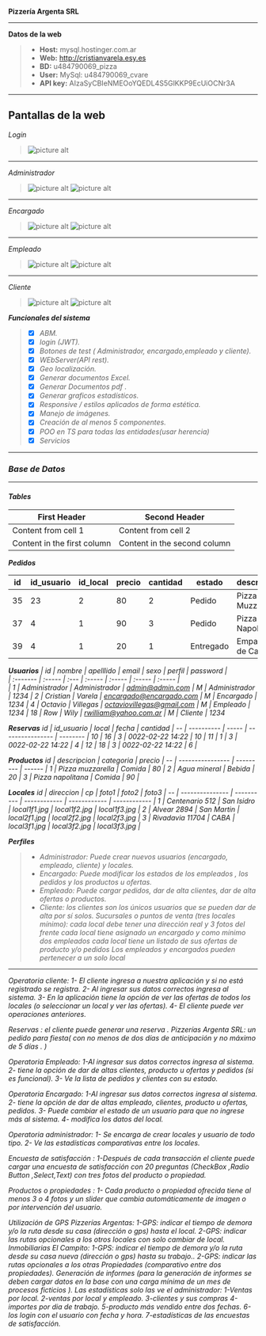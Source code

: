 **Pizzería Argenta SRL**

----------

<i class="icon-cog"></i>**Datos de la web**
>  
> - **Host:** mysql.hostinger.com.ar
> - **Web:** http://cristianvarela.esy.es  <i class="icon-upload"></i>
> - **BD:** u484790069_pizza
> - **User:** MySql: u484790069_cvare
> - **API key:** AIzaSyCBIeNMEOoYQEDL4S5GlKKP9EcUiOCNr3A

----------
**Pantallas de la web**
----------
*Login*
>![picture alt](pizzeria/src/assets/img/GithubLogin.png "Login")
----------
*Administrador*
>![picture alt](pizzeria/src/assets/img/GithubAdmin.png "Pantalla Administrador")
>![picture alt](pizzeria/src/assets/img/GithubAdminABMLocales.png "Pantalla Admin Locales")
----------
*Encargado*
>![picture alt](pizzeria/src/assets/img/GithubEncargado.png "Pantalla Encargado")
>![picture alt](pizzeria/src/assets/img/GithubEncargadoABMProductos.png "Pantalla Encargado Productos")
----------
*Empleado*
>![picture alt](pizzeria/src/assets/img/GithubEmpleado.png "Pantalla Empleado")
>![picture alt](pizzeria/src/assets/img/GithubEmpleadoAltaPedido.png "Pantalla Empleado Pedidos")
----------
*Cliente*
>![picture alt](pizzeria/src/assets/img/GithubCliente.png "Pantalla Cliente")
>![picture alt](pizzeria/src/assets/img/GithubClienteLocales.png "Pantalla Locales")

**<i class="icon-cog"> Funcionales del sistema**
> - [X] ABM.
> - [X] login (JWT).
> - [X] Botones de test ( Administrador, encargado,empleado y cliente).
> - [X] WEbServer(API rest).
> - [X] Geo localización.
> - [X] Generar documentos Excel.
> - [X] Generar Documentos pdf .
> - [X] Generar graficos estadísticos.
> - [X] Responsive / estilos aplicados de forma estética.
> - [X] Manejo de imágenes.
> - [X] Creación de al menos 5 componentes.
> - [X] POO en TS para todas las entidades(usar herencia)
> - [X] Servicios

----------

### Base de Datos

----------

#### Tables

First Header | Second Header
------------ | -------------
Content from cell 1 | Content from cell 2
Content in the first column | Content in the second column

**Pedidos** 

id | id_usuario | id_local | precio | cantidad |   estado  |    descripcion  
-- | ---------- | -------- | ------ | -------- | --------- | ----------------
35 |     23     |     2    |   80   |     2    | Pedido    | Pizza Muzzarella
37 | 4  		| 	  1    |   90   |     3    | Pedido    | Pizza Napolitana
39 | 4          | 	  1	   |   20   |     1    | Entregado | Empanada de Carne

**Usuarios** 
| id       | nombre | apelllido   |  email |  sexo  | perfil | password |      
| :------- | :----- | :---        | :----- | :----- | :-----      | :-----   |           
| 1        | Administrador  |  Administrador | admin@admin.com | M | Administrador | 1234
| 2    | Cristian    |  Varela | encargado@encargado.com | M | Encargado | 1234
| 4     | Octavio | Villegas | octaviovillegas@gmail.com | M | Empleado | 1234
| 18 | Row | Wily | rwilliam@yahoo.com.ar | M | Cliente | 1234

**Reservas** 
id | id_usuario | local |       fecha      | cantidad | 
-- | ---------- | ----- | ---------------- | -------- |
10 |     16     |   3   | 0022-02-22 14:22 |    10    |
11 |     1      |   3   | 0022-02-22 14:22 |    4     |
12 |     18     |   3   | 0022-02-22 14:22 |    6     |

**Productos** 
id |    descripcion   | categoria | precio |
-- | ---------------- | --------- | ------ |
1  | Pizza muzzarella |   Comida  |   80   |
2  |   Agua mineral   |   Bebida  |   20   |
3  | Pizza napolitana |   Comida  |   90   |

**Locales** 
id |    direccion    |     cp     |    foto1     |    foto2     |    foto3     |
-- | --------------- | ---------- | ------------ | ------------ | ------------ |
1  | Centenario 512  | San Isidro | local1f1.jpg | local1f2.jpg | local1f3.jpg |
2  | Alvear 2894     | San Martin | local2f1.jpg | local2f2.jpg | local2f3.jpg |
3  | Rivadavia 11704 |    CABA    | local3f1.jpg | local3f2.jpg | local3f3.jpg |



**<i class="icon-cog"> Perfiles**
>- Administrador: Puede crear nuevos usuarios (encargado, empleado, cliente) y locales.
>- Encargado: Puede modificar los estados de los empleados , los pedidos y los productos u
ofertas.
>- Empleado: Puede cargar pedidos, dar de alta clientes, dar de alta ofertas o productos.
>- Cliente: los clientes son los únicos usuarios que se pueden dar de alta por sí solos.
Sucursales o puntos de venta (tres locales mínimo):
cada local debe tener una dirección real y 3 fotos del frente
cada local tiene asignado un encargado y como mínimo dos empleados
cada local tiene un listado de sus ofertas de producto y/o pedidos
Los empleados y encargados pueden pertenecer a un solo local

----------

Operatoria cliente:
1- El cliente ingresa a nuestra aplicación y si no está registrado se registra.
2- Al ingresar sus datos correctos ingresa al sistema.
3- En la aplicación tiene la opción de ver las ofertas de todos los locales (o seleccionar un local y ver las ofertas).
4- El cliente puede ver operaciones anteriores.

Reservas : el cliente puede generar una reserva .
Pizzerías Argenta SRL: un pedido para fiesta( con no menos de dos días de anticipación y no máximo de 5 días . )

Operatoria Empleado:
1-Al ingresar sus datos correctos ingresa al sistema.
2- tiene la opción de dar de altas clientes, producto u ofertas y pedidos (si es funcional).
3- Ve la lista de pedidos y clientes con su estado.

Operatoria Encargado:
1-Al ingresar sus datos correctos ingresa al sistema.
2- tiene la opción de dar de altas empleado, clientes, producto u ofertas, pedidos.
3- Puede cambiar el estado de un usuario para que no ingrese más al sistema.
4- modifica los datos del local.

Operatoria administrador:
1- Se encarga de crear locales y usuario de todo tipo.
2- Ve las estadísticas comparativas entre los locales.

Encuesta de satisfacción :
1-Después de cada transacción el cliente puede cargar una encuesta de satisfacción con 20 preguntas (CheckBox ,Radio Button ,Select,Text)
con tres fotos del producto o propiedad.

Productos o propiedades :
1- Cada producto o propiedad ofrecida tiene al menos 3 o 4 fotos y un slider que cambia automáticamente de imagen o por intervención del
usuario.

Utilización de GPS
Pizzerías Argentas:
1-GPS: indicar el tiempo de demora y/o la ruta desde su casa (dirección o gps) hasta el local.
2-GPS: indicar las rutas opcionales a los otros locales con solo cambiar de local.
Inmobiliarias El Campito:
1-GPS: indicar el tiempo de demora y/o la ruta desde su casa nueva (dirección o gps) hasta su trabajo..
2-GPS: indicar las rutas opcionales a los otras Propiedades (comparativo entre dos propiedades).
Generación de informes
(para la generación de informes se deben cargar datos en la base con una carga mínima de un mes de procesos
ficticios ).
Las estadísticas solo las ve el administrador:
1-Ventas por local.
2-ventas por local y empleado.
3-clientes y sus compras
4-importes por dia de trabajo.
5-producto más vendido entre dos fechas.
6-los login con el usuario con fecha y hora.
7-estadísticas de las encuestas de satisfacción.